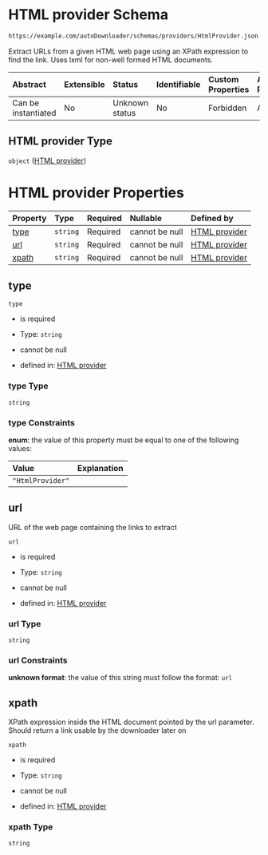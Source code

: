 # HTML provider Schema

```txt
https://example.com/autoDownloader/schemas/providers/HtmlProvider.json
```

Extract URLs from a given HTML web page using an XPath expression to find the link. Uses lxml for non-well formed HTML documents.

| Abstract            | Extensible | Status         | Identifiable | Custom Properties | Additional Properties | Access Restrictions | Defined In                                                                     |
| :------------------ | :--------- | :------------- | :----------- | :---------------- | :-------------------- | :------------------ | :----------------------------------------------------------------------------- |
| Can be instantiated | No         | Unknown status | No           | Forbidden         | Allowed               | none                | [HtmlProvider.json](../out/providers/HtmlProvider.json "open original schema") |

## HTML provider Type

`object` ([HTML provider](htmlprovider.md))

# HTML provider Properties

| Property        | Type     | Required | Nullable       | Defined by                                                                                                                                   |
| :-------------- | :------- | :------- | :------------- | :------------------------------------------------------------------------------------------------------------------------------------------- |
| [type](#type)   | `string` | Required | cannot be null | [HTML provider](htmlprovider-properties-type.md "https://example.com/autoDownloader/schemas/providers/HtmlProvider.json#/properties/type")   |
| [url](#url)     | `string` | Required | cannot be null | [HTML provider](htmlprovider-properties-url.md "https://example.com/autoDownloader/schemas/providers/HtmlProvider.json#/properties/url")     |
| [xpath](#xpath) | `string` | Required | cannot be null | [HTML provider](htmlprovider-properties-xpath.md "https://example.com/autoDownloader/schemas/providers/HtmlProvider.json#/properties/xpath") |

## type



`type`

*   is required

*   Type: `string`

*   cannot be null

*   defined in: [HTML provider](htmlprovider-properties-type.md "https://example.com/autoDownloader/schemas/providers/HtmlProvider.json#/properties/type")

### type Type

`string`

### type Constraints

**enum**: the value of this property must be equal to one of the following values:

| Value            | Explanation |
| :--------------- | :---------- |
| `"HtmlProvider"` |             |

## url

URL of the web page containing the links to extract

`url`

*   is required

*   Type: `string`

*   cannot be null

*   defined in: [HTML provider](htmlprovider-properties-url.md "https://example.com/autoDownloader/schemas/providers/HtmlProvider.json#/properties/url")

### url Type

`string`

### url Constraints

**unknown format**: the value of this string must follow the format: `url`

## xpath

XPath expression inside the HTML document pointed by the url parameter. Should return a link usable by the downloader later on

`xpath`

*   is required

*   Type: `string`

*   cannot be null

*   defined in: [HTML provider](htmlprovider-properties-xpath.md "https://example.com/autoDownloader/schemas/providers/HtmlProvider.json#/properties/xpath")

### xpath Type

`string`
